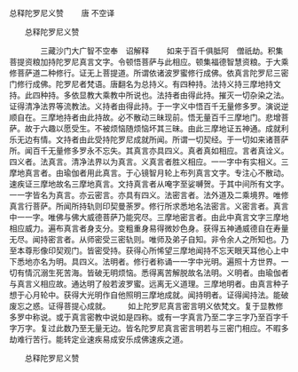   总释陀罗尼义赞
　　唐 不空译




　　总释陀罗尼义赞

　　　　三藏沙门大广智不空奉　诏解释
　　如来于百千俱胝阿　僧祇劫。积集菩提资粮加持陀罗尼真言文字。令顿悟菩萨与此相应。顿集福德智慧资粮。于大乘修菩萨道二种修行。证无上菩提道。所谓依诸波罗蜜修行成佛。依真言陀罗尼三密门修行成佛。陀罗尼者梵语。唐翻名为总持义。有四种持。法持义持三摩地持文持。此四种持。多依显教大乘教中所说也。法持者由得此持。摧灭一切杂染之法。证得清净法界等流教法。义持者由得此持。于一字义中悟百千无量修多罗。演说逆顺自在。三摩地持者由此持故。必不散动三昧现前。悟无量百千三摩地门。悲增菩萨。故于六趣以愿受生。不被烦恼随烦恼坏其三昧。由此三摩地证五神通。成就利乐无边有情。文持者由此受持陀罗尼成就所闻。所谓一切契经。于一切如来诸菩萨所。闻百千无量修多罗永不忘失。其真言亦具四义。真者真如相应。言者真诠义。四义者。法真言。清净法界以为真言。义真言者胜义相应。一一字中有实相义。三摩地真言者。由瑜伽者用此真言。于心镜智月轮上布列真言文字。专注心不散动。速疾证三摩地故名三摩地真言。文持真言者从唵字至娑嚩贺。于其中间所有文字。一一字皆名为真言。亦云密言。亦具有四义。法密言者。法外道及二乘境界。唯修真言行菩萨。所闻所持轨则印契曼荼罗。修行所求悉地名法密言。义密言者。真言中一一字。唯佛与佛大威德菩萨乃能究尽。三摩地密言者。由此中真言文字三摩地相应威力。遍布真言者身支分。变粗重身易得微妙色身。获得五神通威德自在寿量无尽。闻持密言者。从师密受三密轨则。唯师及弟子自知。非令余人之所知也。乃至本尊形像印契观门。皆密受持。获得心所悕望三摩地闻持不忘天眼天耳他心上中下悉地亦名为明。具四义。法明者。修行者称诵一一字中光明。遍照十方世界。一切有情沉溺生死苦海。皆破无明烦恼。悉得离苦解脱故名法明。义明者。由瑜伽者与真言义相应故。通达明了般若波罗蜜。远离无义道理。三摩地明者。由真言种子想于心月轮中。获得大光明作自他照明三摩地成就。闻持明者。证得闻持法。能破废忘之惑。证得菩提心成就。
　　如上陀罗尼真言密言明义依梵文。复于显教修多罗中称说。或于真言密教中说如是四称。或有一字真言乃至二字三字乃至百字千字万字。复过此数乃至无量无边。皆名陀罗尼真言密言明若与三密门相应。不暇多劫难行苦行。能转定业速疾易成安乐成佛速疾之道。

　　总释陀罗尼义赞



